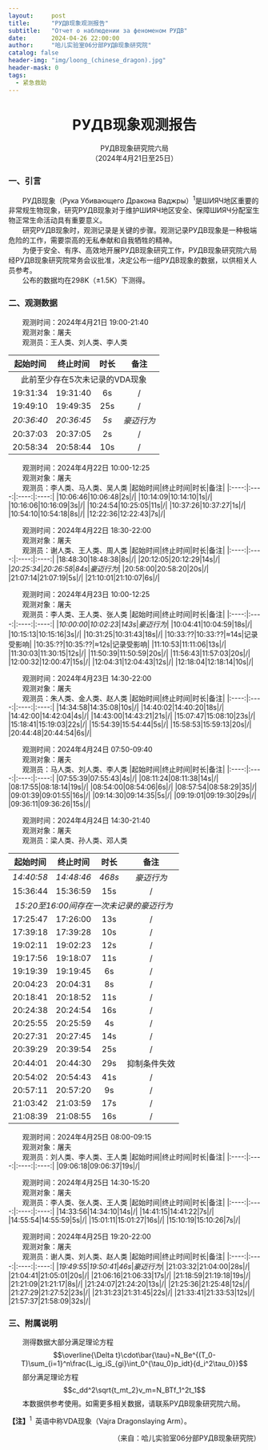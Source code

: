 ```yaml
---
layout:     post
title:      "РУДВ现象观测报告"
subtitle:   "Отчет о наблюдении за феноменом РУДВ"
date:       2024-04-26 22:00:00
author:     "哈儿实验室06分部РУДВ现象研究院"
catalog: false
header-img: "img/loong_(chinese_dragon).jpg"
header-mask: 0
tags:
  - 紧急救助
---
```


<div style="text-align: center"><h1>РУДВ现象观测报告</h1></div>
<div style="text-align: center">РУДВ现象研究院六局<br>（2024年4月21日至25日）</div>

### 一、引言

&emsp;&emsp;РУДВ现象（Рука Убивающего Дракона Ваджры）<sup>1</sup>是ШИЯЧ地区重要的非常规生物现象，研究РУДВ现象对于维护ШИЯЧ地区安全、保障ШИЯЧ分配室生物正常生命活动具有重要意义。  
&emsp;&emsp;研究РУДВ现象时，观测记录是关键的步骤。观测记录РУДВ现象是一种极端危险的工作，需要崇高的无私奉献和自我牺牲的精神。  
&emsp;&emsp;为便于安全、有序、高效地开展РУДВ现象研究工作，РУДВ现象研究院六局经РУДВ现象研究院常务会议批准，决定公布一组РУДВ现象的数据，以供相关人员参考。  
&emsp;&emsp;公布的数据均在298K（±1.5K）下测得。

### 二、观测数据

&emsp;&emsp;观测时间：2024年4月21日 19:00-21:40  
&emsp;&emsp;观测对象：屠夫  
&emsp;&emsp;观测员：王人类、刘人类、李人类
<table style="text-align: center;">
  <thead>
    <tr>
      <th>起始时间</th>
      <th>终止时间</th>
      <th>时长</th>
      <th>备注</th>
    </tr>
  </thead>
  <tbody>
    <tr>
        <td colspan="4">此前至少存在5次未记录的VDA现象</td>
      </tr>
    <tr>
      <td>19:31:34</td>
      <td>19:31:40</td>
      <td>6s</td>
      <td>/</td>
    </tr>
    <tr>
      <td>19:49:10</td>
      <td>19:49:35</td>
      <td>25s</td>
      <td>/</td>
    </tr>
    <tr>
      <td><i>20:36:40</i></td>
      <td><i>20:36:45</i></td>
      <td><i>5s</i></td>
      <td><i>豪迈行为</i></td>
    </tr>
    <tr>
      <td>20:37:03</td>
      <td>20:37:05</td>
      <td>2s</td>
      <td>/</td>
    </tr>
    <tr>
      <td>20:58:34</td>
      <td>20:58:44</td>
      <td>10s</td>
      <td>/</td>
    </tr>
  </tbody>
</table>

&emsp;&emsp;观测时间：2024年4月22日 10:00-12:25  
&emsp;&emsp;观测对象：屠夫  
&emsp;&emsp;观测员：李人类、马人类、吴人类
|起始时间|终止时间|时长|备注|
|:----:|:----:|:----:|:----:|
|10:06:46|10:06:48|2s|/|
|10:14:09|10:14:10|1s|/|
|10:16:06|10:16:09|3s|/|
|10:24:54|10:25:05|11s|/|
|10:37:26|10:37:27|1s|/|
|10:54:10|10:54:18|8s|/|
|12:22:36|12:22:43|7s|/|

&emsp;&emsp;观测时间：2024年4月22日 18:30-22:00  
&emsp;&emsp;观测对象：屠夫  
&emsp;&emsp;观测员：谢人类、王人类、周人类
|起始时间|终止时间|时长|备注|
|:----:|:----:|:----:|:----:|
|18:48:30|18:48:38|8s|/|
|20:12:05|20:12:29|14s|/|
|*20:25:34*|*20:26:58*|*84s*|*豪迈行为*|
|20:58:00|20:58:20|20s|/|
|21:07:14|21:07:19|5s|/|
|21:10:01|21:10:07|6s|/|

&emsp;&emsp;观测时间：2024年4月23日 10:00-12:25  
&emsp;&emsp;观测对象：屠夫  
&emsp;&emsp;观测员：李人类、王人类、张人类
|起始时间|终止时间|时长|备注|
|:----:|:----:|:----:|:----:|
|*10:00:00*|*10:02:23*|*143s*|*豪迈行为*|
|10:04:41|10:04:59|18s|/|
|10:15:13|10:15:16|3s|/|
|10:31:25|10:31:43|18s|/|
|10:33:??|10:33:??|≈14s|记录受影响|
|10:35:??|10:35:??|≈12s|记录受影响|
|11:10:53|11:11:06|13s|/|
|11:30:03|11:30:15|12s|/|
|11:50:39|11:50:59|20s|/|
|11:56:43|11:57:03|20s|/|
|12:00:32|12:00:47|15s|/|
|12:04:31|12:04:43|12s|/|
|12:18:04|12:18:14|10s|/|

&emsp;&emsp;观测时间：2024年4月23日 14:30-22:00  
&emsp;&emsp;观测对象：屠夫  
&emsp;&emsp;观测员：朱人类、金人类、赵人类
|起始时间|终止时间|时长|备注|
|:----:|:----:|:----:|:----:|
|14:34:58|14:35:08|10s|/|
|14:40:02|14:40:20|18s|/|
|14:42:00|14:42:04|4s|/|
|14:43:00|14:43:21|21s|/|
|15:07:47|15:08:10|23s|/|
|15:18:41|15:19:03|22s|/|
|15:54:39|15:54:44|5s|/|
|15:58:53|15:59:13|20s|/|
|20:44:48|20:44:54|6s|/|

&emsp;&emsp;观测时间：2024年4月24日 07:50-09:40  
&emsp;&emsp;观测对象：屠夫  
&emsp;&emsp;观测员：马人类、刘人类、李人类
|起始时间|终止时间|时长|备注|
|:----:|:----:|:----:|:----:|
|07:55:39|07:55:43|4s|/|
|08:11:24|08:11:38|14s|/|
|08:17:55|08:18:14|19s|/|
|08:54:00|08:54:06|6s|/|
|08:57:54|08:58:29|35|/|
|09:01:39|09:01:55|16s|/|
|09:14:30|09:14:35|5s|/|
|09:19:01|09:19:30|29s|/|
|09:36:11|09:36:26|15s|/|

&emsp;&emsp;观测时间：2024年4月24日 14:30-21:40  
&emsp;&emsp;观测对象：屠夫  
&emsp;&emsp;观测员：梁人类、孙人类、邓人类
<table style="text-align: center;">
  <thead>
    <tr>
      <th>起始时间</th>
      <th>终止时间</th>
      <th>时长</th>
      <th>备注</th>
    </tr>
  </thead>
  <tbody>
    <tr>
      <td><i>14:40:58</i></td>
      <td><i>14:48:46</i></td>
      <td><i>468s</i></td>
      <td><i>豪迈行为</i></td>
    </tr>
    <tr>
      <td>15:36:44</td>
      <td>15:36:59</td>
      <td>15s</td>
      <td>/</td>
    </tr>
    <tr>
        <td colspan="4"><i>15:20至16:00间存在一次未记录的豪迈行为</i></td>
      </tr>
    <tr>
      <td>17:25:47</td>
      <td>17:26:00</td>
      <td>13s</td>
      <td>/</td>
    </tr>
    <tr>
      <td>17:39:18</td>
      <td>17:39:28</td>
      <td>10s</td>
      <td>/</td>
    </tr>
    <tr>
      <td>19:02:11</td>
      <td>19:02:23</td>
      <td>12s</td>
      <td>/</td>
    </tr>
    <tr>
      <td>19:17:56</td>
      <td>19:18:07</td>
      <td>11s</td>
      <td>/</td>
    </tr>
    <tr>
      <td>19:19:39</td>
      <td>19:19:45</td>
      <td>6s</td>
      <td>/</td>
    </tr>
    <tr>
      <td>20:04:23</td>
      <td>20:04:31</td>
      <td>8s</td>
      <td>/</td>
    </tr>
    <tr>
      <td>20:18:41</td>
      <td>20:18:52</td>
      <td>11s</td>
      <td>/</td>
    </tr>
    <tr>
      <td>20:24:38</td>
      <td>20:24:54</td>
      <td>16s</td>
      <td>/</td>
    </tr>
    <tr>
      <td>20:25:55</td>
      <td>20:25:59</td>
      <td>4s</td>
      <td>/</td>
    </tr>
    <tr>
      <td>20:27:31</td>
      <td>20:27:45</td>
      <td>14s</td>
      <td>/</td>
    </tr>
    <tr>
      <td>20:39:29</td>
      <td>20:39:54</td>
      <td>25s</td>
      <td>/</td>
    </tr>
    <tr>
      <td>20:44:01</td>
      <td>20:44:30</td>
      <td>29s</td>
      <td>抑制条件失效</td>
    </tr>
    <tr>
      <td>20:54:02</td>
      <td>20:54:43</td>
      <td>41s</td>
      <td>/</td>
    </tr>
    <tr>
      <td>20:57:11</td>
      <td>20:57:20</td>
      <td>9s</td>
      <td>/</td>
    </tr>
    <tr>
      <td>21:03:42</td>
      <td>21:03:59</td>
      <td>17s</td>
      <td>/</td>
    </tr>
    <tr>
      <td>21:08:39</td>
      <td>21:08:55</td>
      <td>16s</td>
      <td>/</td>
    </tr>
  </tbody>
</table>

&emsp;&emsp;观测时间：2024年4月25日 08:00-09:15  
&emsp;&emsp;观测对象：屠夫  
&emsp;&emsp;观测员：刘人类、李人类、王人类
|起始时间|终止时间|时长|备注|
|:----:|:----:|:----:|:----:|
|09:06:18|09:06:37|19s|/|

&emsp;&emsp;观测时间：2024年4月25日 14:30-15:20  
&emsp;&emsp;观测对象：屠夫  
&emsp;&emsp;观测员：李人类、张人类、王人类
|起始时间|终止时间|时长|备注|
|:----:|:----:|:----:|:----:|
|14:33:56|14:34:10|14s|/|
|14:41:15|14:41:22|7s|/|
|14:55:54|14:55:59|5s|/|
|15:01:11|15:01:27|16s|/|
|15:10:19|15:10:26|7s|/|

&emsp;&emsp;观测时间：2024年4月25日 19:20-22:00  
&emsp;&emsp;观测对象：屠夫  
&emsp;&emsp;观测员：谢人类、刘人类、赵人类
|起始时间|终止时间|时长|备注|
|:----:|:----:|:----:|:----:|
|*19:49:55*|*19:50:41*|*46s*|*豪迈行为*|
|21:03:32|21:04:00|28s|/|
|21:04:41|21:05:01|20s|/|
|21:06:16|21:06:33|17s|/|
|21:18:59|21:19:18|19s|/|
|21:21:09|21:21:17|8s|/|
|21:24:07|21:24:20|13s|/|
|21:25:36|21:25:48|12s|/|
|21:27:29|21:27:52|23s|/|
|21:31:23|21:31:45|22s|/|
|21:33:41|21:33:53|12s|/|
|21:57:37|21:58:09|32s|/|

### 三、附属说明

&emsp;&emsp;测得数据大部分满足理论方程
$$\overline{\Delta t}\cdot\bar{\tau}=N_Be^{(T_0-T)\sum_{i=1}^n\frac{L_ig_iS_{gi}\int_0^{\tau_0}p_idt}{d_i^2\tau_0}}$$
&emsp;&emsp;部分满足理论方程
$$c_dd^2\sqrt{t_mt_2}v_m=N_BTf_1^2t_1$$
&emsp;&emsp;本数据供参考使用。如需更多相关数据，请联系РУДВ现象研究院六局。

**【注】**<sup>1</sup>&ensp;英语中称VDA现象（Vajra Dragonslaying Arm）。
<div style="text-align: right">（来自：哈儿实验室06分部РУДВ现象研究院）</div>